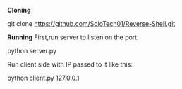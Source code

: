 **Cloning**

git clone https://github.com/SoloTech01/Reverse-Shell.git

**Running**
First,run server to listen on the port:

python server.py

Run client side with IP passed to it like this:

python client.py 127.0.0.1
